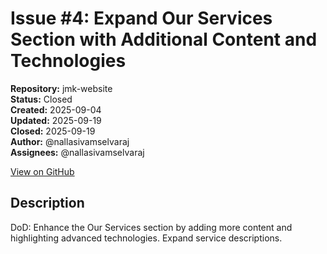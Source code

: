 # Issue #4: Expand Our Services Section with Additional Content and Technologies

**Repository:** jmk-website  
**Status:** Closed  
**Created:** 2025-09-04  
**Updated:** 2025-09-19  
**Closed:** 2025-09-19  
**Author:** @nallasivamselvaraj  
**Assignees:** @nallasivamselvaraj  

[View on GitHub](https://github.com/Simtestlab/jmk-website/issues/4)

## Description

DoD: Enhance the Our Services section by adding more content and highlighting advanced technologies. Expand service descriptions.